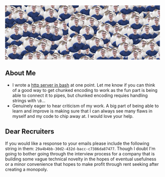 ![Banner of my face 300 times](https://raw.githubusercontent.com/BenoitHiller/BenoitHiller/master/share/banner.png)

## About Me

* I wrote a [http server in bash](https://github.com/BenoitHiller/shellby/blob/master/lib/http.sh) at one point. Let me know if you can think of a good way to get chunked encoding to work as the fun part is being able to connect it to pipes, but chunked encoding requies handling strings with `\0`...
* Genuinely eager to hear criticism of my work. A big part of being able to learn and improve is making sure that I can always see many flaws in myself and my code to chip away at. I would love your help.

## Dear Recruiters

If you would like a response to your emails please include the following string in them: `29a4b4bb-30d2-432d-bacc-c7386da87477`. Though I doubt I'm going to bother going through the interview process for a company that is building some vague technical novelty in the hopes of eventual usefulness or a minor convenience that hopes to make profit through rent seeking after creating a monopoly.
